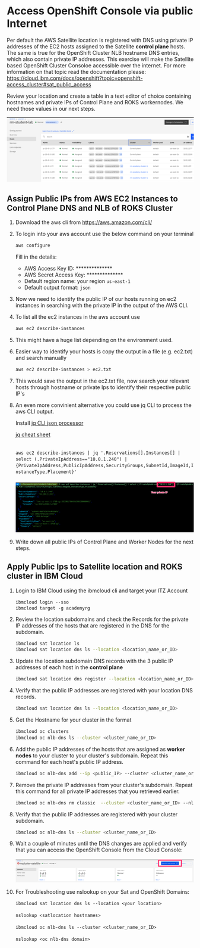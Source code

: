# Access OpenShift Console via public Internet

Per default the AWS Satellite location is registered with DNS using private IP addresses of the EC2 hosts assigned to the Satellite **control plane** hosts. The same is true for the OpenShift Cluster NLB hostname DNS entries, which also contain private IP addresses. This exercise will make the Satellite based OpenShift Cluster Consoloe accessible over the internet.
For more information on that topic read the documentation please:
<https://cloud.ibm.com/docs/openshift?topic=openshift-access_cluster#sat_public_access>


Review your location and create a table in a text editor of choice containing hostnames and private IPs of Control Plane and ROKS workernodes. We need those values in our next steps.

![review](images/review_sat-location.png)

## Assign Public IPs from AWS EC2 Instances to Control Plane DNS and NLB of ROKS Cluster

1. Download the aws cli from <https://aws.amazon.com/cli/>

2. To login into your aws account use the below command on your terminal

    ```sh
    aws configure
    ```

    Fill in the details:
    * AWS Access Key ID: **************
    * AWS Secret Access Key: **************
    * Default region name: your region `us-east-1`
    * Default output format: `json`

3. Now we need to identify the public IP of our hosts running on ec2 instances in searching with the private IP in the output of the AWS CLI.

4. To list all the ec2 instances in the aws account use

    ```sh
    aws ec2 describe-instances
    ```

5. This might have a huge list depending on the environment used.

6. Easier way to identify your hosts is copy the output in a file (e.g. ec2.txt) and search manually

    ```sh
    aws ec2 describe-instances > ec2.txt
    ```

7. This would save the output in the ec2.txt file, now search your relevant hosts through hostname or private Ips to identify their respective public IP's

8. An even more convinient alternative you could use jq CLI to process the aws CLI output.

   Install [jq CLI json processor](https://github.com/stedolan/jq/wiki)

   [jq cheat sheet](https://lzone.de/cheat-sheet/jq)

   <code>
   aws ec2 describe-instances | jq '.Reservations[].Instances[] | select (.PrivateIpAddress=="10.0.1.240") | {PrivateIpAddress,PublicIpAddress,SecurityGroups,SubnetId,ImageId,InstanceType,Placement}'
   </code>

   ![jq](images/aws-cli-jq.png)

9. Write down all public IPs of Control Plane and Worker Nodes for the next steps.

## Apply Public Ips to Satellite location and ROKS cluster in IBM Cloud

1. Login to IBM Cloud using the ibmcloud cli and target your ITZ Account

    ```shell
    ibmcloud login --sso
    ibmcloud target -g academyrg
    ```

2. Review the location subdomains and check the Records for the private IP addresses of the hosts that are registered in the DNS for the subdomain.

    ```sh
    ibmcloud sat location ls
    ibmcloud sat location dns ls --location <location_name_or_ID>
    ```

3. Update the location subdomain DNS records with the 3 public IP addresses of each host in the **control plane**

    ```sh
    ibmcloud sat location dns register --location <location_name_or_ID> --ip <host_IP> --ip <host_IP> --ip <host_IP>
    ```

4. Verify that the public IP addresses are registered with your location DNS records.

    ```sh
    ibmcloud sat location dns ls --location <location_name_or_ID>
    ```

5. Get the Hostname for your cluster in the format

    ```sh
    ibmcloud oc clusters
    ibmcloud oc nlb-dns ls --cluster <cluster_name_or_ID>
    ```

6. Add the public IP addresses of the hosts that are assigned as **worker nodes** to your cluster to your cluster's subdomain. Repeat this command for each host's public IP address.

    ```sh
    ibmcloud oc nlb-dns add --ip <public_IP> --cluster <cluster_name_or_ID> --nlb-host <hostname>
    ```

7. Remove the private IP addresses from your cluster's subdomain. Repeat this command for all private IP addresses that you retrieved earlier.

    ```sh
    ibmcloud oc nlb-dns rm classic  --cluster <cluster_name_or_ID> --nlb-host <hostname> --ip <private_IP>
    ```

8. Verify that the public IP addresses are registered with your cluster subdomain.

    ```sh
    ibmcloud oc nlb-dns ls --cluster <cluster_name_or_ID>
    ```

9. Wait a couple of minutes until the DNS changes are applied and verify that you can access the OpenShift Console from the Cloud Console:

    ![](images/20220707113530.png)

10. For Troubleshooting use nslookup on your Sat and OpenShift Domains:

    ```shell
    ibmcloud sat location dns ls --location <your location>

    nslookup <satlocation hostnames> 

    ibmcloud oc nlb-dns ls --cluster <cluster_name_or_ID>

    nslookup <oc nlb-dns domain>
    ```
